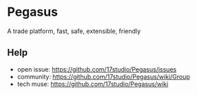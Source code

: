 # Pegasus

A trade platform, fast, safe, extensible, friendly

## Help

- open issue: https://github.com/17studio/Pegasus/issues
- community: https://github.com/17studio/Pegasus/wiki/Group
- tech muse: https://github.com/17studio/Pegasus/wiki

